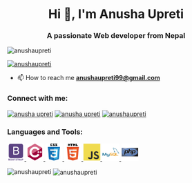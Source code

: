 
<h1 align="center">Hi 👋, I'm Anusha Upreti</h1>
<h3 align="center">A passionate Web developer from Nepal </h3>

<p align="left"> <img src="https://komarev.com/ghpvc/?username=anushaupreti&label=Profile%20views&color=0e75b6&style=flat" alt="anushaupreti" /> </p>

<p align="left"> <a href="https://github.com/ryo-ma/github-profile-trophy"><img src="https://github-profile-trophy.vercel.app/?username=anushaupreti" alt="anushaupreti" /></a> </p>

- 📫 How to reach me **anushaupreti99@gmail.com**

<h3 align="left">Connect with me:</h3>
<p align="left">
<a href="https://linkedin.com/in/anusha upreti" target="blank"><img align="center" src="https://raw.githubusercontent.com/rahuldkjain/github-profile-readme-generator/neutral-icons/src/images/icons/Social/linked-in-alt.svg" alt="anusha upreti" height="30" width="40" /></a>
<a href="https://fb.com/anusha upreti" target="blank"><img align="center" src="https://raw.githubusercontent.com/rahuldkjain/github-profile-readme-generator/neutral-icons/src/images/icons/Social/facebook.svg" alt="anusha upreti" height="30" width="40" /></a>
<a href="https://instagram.com/anushaupreti" target="blank"><img align="center" src="https://raw.githubusercontent.com/rahuldkjain/github-profile-readme-generator/neutral-icons/src/images/icons/Social/instagram.svg" alt="anushaupreti" height="30" width="40" /></a>
</p>

<h3 align="left">Languages and Tools:</h3>
<p align="left"> <a href="https://getbootstrap.com" target="_blank"> <img src="https://raw.githubusercontent.com/devicons/devicon/master/icons/bootstrap/bootstrap-plain-wordmark.svg" alt="bootstrap" width="40" height="40"/> </a> <a href="https://www.w3schools.com/cpp/" target="_blank"> <img src="https://raw.githubusercontent.com/devicons/devicon/master/icons/cplusplus/cplusplus-original.svg" alt="cplusplus" width="40" height="40"/> </a> <a href="https://www.w3schools.com/css/" target="_blank"> <img src="https://raw.githubusercontent.com/devicons/devicon/master/icons/css3/css3-original-wordmark.svg" alt="css3" width="40" height="40"/> </a> <a href="https://www.w3.org/html/" target="_blank"> <img src="https://raw.githubusercontent.com/devicons/devicon/master/icons/html5/html5-original-wordmark.svg" alt="html5" width="40" height="40"/> </a> <a href="https://developer.mozilla.org/en-US/docs/Web/JavaScript" target="_blank"> <img src="https://raw.githubusercontent.com/devicons/devicon/master/icons/javascript/javascript-original.svg" alt="javascript" width="40" height="40"/> </a> <a href="https://www.mysql.com/" target="_blank"> <img src="https://raw.githubusercontent.com/devicons/devicon/master/icons/mysql/mysql-original-wordmark.svg" alt="mysql" width="40" height="40"/> </a> <a href="https://www.php.net" target="_blank"> <img src="https://raw.githubusercontent.com/devicons/devicon/master/icons/php/php-original.svg" alt="php" width="40" height="40"/> </a> </p>

<p><img align="left" src="https://github-readme-stats.vercel.app/api/top-langs?username=anushaupreti&show_icons=true&locale=en&layout=compact" alt="anushaupreti" /></p>

<p>&nbsp;<img align="center" src="https://github-readme-stats.vercel.app/api?username=anushaupreti&show_icons=true&locale=en" alt="anushaupreti" /></p>
